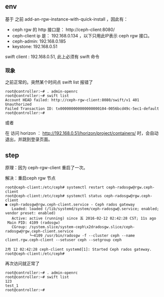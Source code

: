 
## env


基于 之前 add-an-rgw-instance-with-quick-install ，因此有：

- ceph rgw 的 http 接口是： http://ceph-client:8080/
- ceph-client ip 是： 192.168.0.134 ，以下只用此IP表示 ceph rgw 接口。
- ceph-admin: 192.168.0.185
- keystone: 192.168.0.51 

swift client : 192.168.0.51, 此上必须有 swift 命令

### 现象

之前正常的。突然某个时间点 swift list 报错了

```
root@controller:~# . admin-openrc 
root@controller:~# swift list
Account HEAD failed: http://ceph-rgw-client:8080/swift/v1 401 Unauthorized
Failed Transaction ID: tx000000000000000000104-0056bcd49c-5ec1-default
root@controller:~# 
```

或者

在 访问 horizon ： http://192.168.0.51/horizon/project/containers/ 时，会自动退出，并跳到登录页面。


## step 

原理：因为 ceph-rgw-client 重启了一次。

解决：重启ceph rgw 节点

```
root@ceph-client:/etc/ceph# systemctl restart ceph-radosgw@rgw.ceph-client
root@ceph-client:/etc/ceph# systemctl status ceph-radosgw@rgw.ceph-client
● ceph-radosgw@rgw.ceph-client.service - Ceph rados gateway
   Loaded: loaded (/lib/systemd/system/ceph-radosgw@.service; enabled; vendor preset: enabled)
   Active: active (running) since 五 2016-02-12 02:42:28 CST; 11s ago
 Main PID: 4109 (radosgw)
   CGroup: /system.slice/system-ceph\x2dradosgw.slice/ceph-radosgw@rgw.ceph-client.service
           └─4109 /usr/bin/radosgw -f --cluster ceph --name client.rgw.ceph-client --setuser ceph --setgroup ceph

2月 12 02:42:28 ceph-client systemd[1]: Started Ceph rados gateway.
root@ceph-client:/etc/ceph# 
```

再次访问就正常了

```
root@controller:~# . admin-openrc 
root@controller:~# swift list 
123
test_1
root@controller:~# 
```

